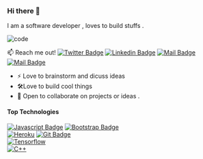 ### Hi there 👋

<!--
**Niteshgupta-NITK/Niteshgupta-NITK** is a ✨ _special_ ✨ repository because its `README.md` (this file) appears on your GitHub profile.

Here are some ideas to get you started:

- 🔭 I’m currently working on ...
- 🌱 I’m currently learning ...
- 👯 I’m looking to collaborate on ...
- 🤔 I’m looking for help with ...
- 💬 Ask me about ...
- 📫 How to reach me: ...
- 😄 Pronouns: ...
- ⚡ Fun fact: ...
-->

I am a software developer , loves to build stuffs .


![code](https://user-images.githubusercontent.com/56041569/133371817-9bc1a573-563e-4e94-a412-f4db088ff16b.gif)

:mailbox: Reach me out!
[![Twitter Badge](https://img.shields.io/badge/-@Nitesh-1ca0f1?style=flat&labelColor=1ca0f1&logo=twitter&logoColor=white&link=https://twitter.com/NiteshG03675427)](https://twitter.com/NiteshG03675427) [![Linkedin Badge](https://img.shields.io/badge/-Nitesh-0e76a8?style=flat&labelColor=0e76a8&logo=linkedin&logoColor=white)](https://www.linkedin.com/in/niteshnitk) [![Mail Badge](https://img.shields.io/badge/-@Nitesh-e84393?style=flat&labelColor=e84393&logo=instagram&logoColor=white)](https://www.instagram.com/nitesh_kr_gupta___/) [![Mail Badge](https://img.shields.io/badge/-Nitesh-c0392b?style=flat&labelColor=c0392b&logo=gmail&logoColor=white)](mailto:guptanitesh400@gmail.com)



- ⚡ Love to brainstorm and dicuss ideas 
- 🛠Love to build cool things
- 🤔 Open to collaborate on projects or ideas .




#### Top Technologies


 [![Javascript Badge](https://img.shields.io/badge/-Javascript-F0DB4F?style=for-the-badge&labelColor=black&logo=javascript&logoColor=F0DB4F)](#) 
  [![Bootstrap Badge](https://img.shields.io/badge/Bootstrap-563D7C?style=for-the-badge&logo=bootstrap&logoColor=white)](#) 
  <br />
  [![Heroku](https://img.shields.io/badge/Heroku-430098?style=for-the-badge&logo=heroku&logoColor=white)](#)
   [![Git Badge](https://img.shields.io/badge/Git-F05032?style=for-the-badge&logo=git&logoColor=white)](#) 
  <br />
   [![Tensorflow](https://img.shields.io/badge/TensorFlow-FF6F00?style=for-the-badge&logo=tensorflow&logoColor=white)](#)
   <br />
   [![C++](https://img.shields.io/badge/C%2B%2B-00599C?style=for-the-badge&logo=c%2B%2B&logoColor=white)](#)
  

 

 








<br />
<br />
